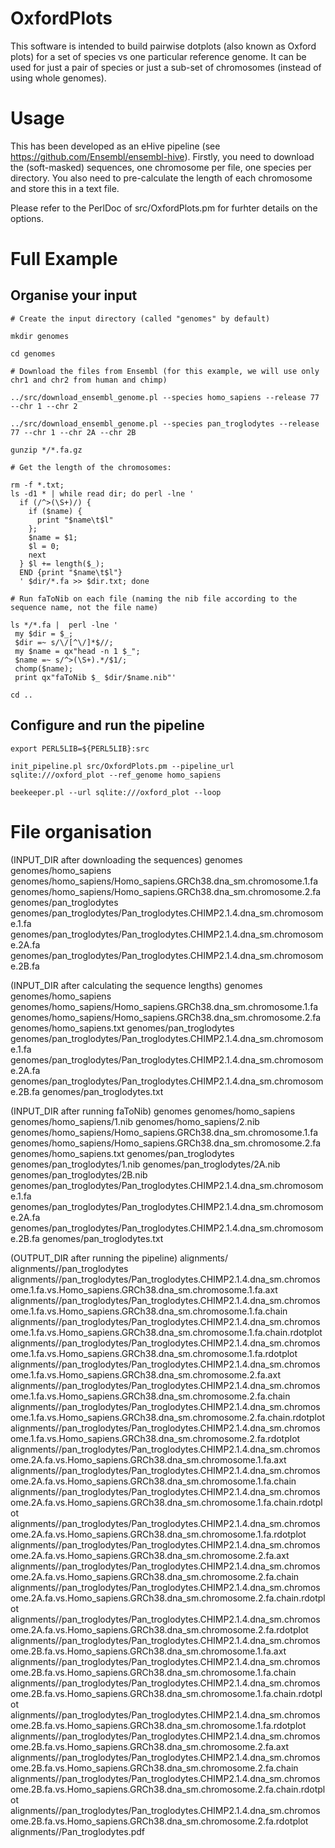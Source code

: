 OxfordPlots
===========

This software is intended to build pairwise dotplots (also known as Oxford plots) for a set of
species vs one particular reference genome. It can be used for just a pair of species or just a
sub-set of chromosomes (instead of using whole genomes).

Usage
=====

This has been developed as an eHive pipeline (see https://github.com/Ensembl/ensembl-hive). Firstly,
you need to download the (soft-masked) sequences, one chromosome per file, one species per
directory. You also need to pre-calculate the length of each chromosome and store this in a text
file.

Please refer to the PerlDoc of src/OxfordPlots.pm for furhter details on the options.

Full Example
============

Organise your input
-------------------

```
# Create the input directory (called "genomes" by default)

mkdir genomes

cd genomes

# Download the files from Ensembl (for this example, we will use only chr1 and chr2 from human and chimp)

../src/download_ensembl_genome.pl --species homo_sapiens --release 77 --chr 1 --chr 2

../src/download_ensembl_genome.pl --species pan_troglodytes --release 77 --chr 1 --chr 2A --chr 2B

gunzip */*.fa.gz

# Get the length of the chromosomes:

rm -f *.txt;
ls -d1 * | while read dir; do perl -lne '
  if (/^>(\S+)/) {
    if ($name) {
      print "$name\t$l"
    };
    $name = $1;
    $l = 0;
    next
  } $l += length($_);
  END {print "$name\t$l"}
  ' $dir/*.fa >> $dir.txt; done

# Run faToNib on each file (naming the nib file according to the sequence name, not the file name)

ls */*.fa |  perl -lne '
 my $dir = $_;
 $dir =~ s/\/[^\/]*$//;
 my $name = qx"head -n 1 $_";
 $name =~ s/^>(\S+).*/$1/;
 chomp($name);
 print qx"faToNib $_ $dir/$name.nib"'

cd ..
```

Configure and run the pipeline
------------------------------

```
export PERL5LIB=${PERL5LIB}:src

init_pipeline.pl src/OxfordPlots.pm --pipeline_url sqlite:///oxford_plot --ref_genome homo_sapiens

beekeeper.pl --url sqlite:///oxford_plot --loop
```

File organisation
=================

(INPUT_DIR after downloading the sequences)
genomes
genomes/homo_sapiens
genomes/homo_sapiens/Homo_sapiens.GRCh38.dna_sm.chromosome.1.fa
genomes/homo_sapiens/Homo_sapiens.GRCh38.dna_sm.chromosome.2.fa
genomes/pan_troglodytes
genomes/pan_troglodytes/Pan_troglodytes.CHIMP2.1.4.dna_sm.chromosome.1.fa
genomes/pan_troglodytes/Pan_troglodytes.CHIMP2.1.4.dna_sm.chromosome.2A.fa
genomes/pan_troglodytes/Pan_troglodytes.CHIMP2.1.4.dna_sm.chromosome.2B.fa


(INPUT_DIR after calculating the sequence lengths)
genomes
genomes/homo_sapiens
genomes/homo_sapiens/Homo_sapiens.GRCh38.dna_sm.chromosome.1.fa
genomes/homo_sapiens/Homo_sapiens.GRCh38.dna_sm.chromosome.2.fa
genomes/homo_sapiens.txt
genomes/pan_troglodytes
genomes/pan_troglodytes/Pan_troglodytes.CHIMP2.1.4.dna_sm.chromosome.1.fa
genomes/pan_troglodytes/Pan_troglodytes.CHIMP2.1.4.dna_sm.chromosome.2A.fa
genomes/pan_troglodytes/Pan_troglodytes.CHIMP2.1.4.dna_sm.chromosome.2B.fa
genomes/pan_troglodytes.txt


(INPUT_DIR after running faToNib)
genomes
genomes/homo_sapiens
genomes/homo_sapiens/1.nib
genomes/homo_sapiens/2.nib
genomes/homo_sapiens/Homo_sapiens.GRCh38.dna_sm.chromosome.1.fa
genomes/homo_sapiens/Homo_sapiens.GRCh38.dna_sm.chromosome.2.fa
genomes/homo_sapiens.txt
genomes/pan_troglodytes
genomes/pan_troglodytes/1.nib
genomes/pan_troglodytes/2A.nib
genomes/pan_troglodytes/2B.nib
genomes/pan_troglodytes/Pan_troglodytes.CHIMP2.1.4.dna_sm.chromosome.1.fa
genomes/pan_troglodytes/Pan_troglodytes.CHIMP2.1.4.dna_sm.chromosome.2A.fa
genomes/pan_troglodytes/Pan_troglodytes.CHIMP2.1.4.dna_sm.chromosome.2B.fa
genomes/pan_troglodytes.txt


(OUTPUT_DIR after running the pipeline)
alignments/
alignments//pan_troglodytes
alignments//pan_troglodytes/Pan_troglodytes.CHIMP2.1.4.dna_sm.chromosome.1.fa.vs.Homo_sapiens.GRCh38.dna_sm.chromosome.1.fa.axt
alignments//pan_troglodytes/Pan_troglodytes.CHIMP2.1.4.dna_sm.chromosome.1.fa.vs.Homo_sapiens.GRCh38.dna_sm.chromosome.1.fa.chain
alignments//pan_troglodytes/Pan_troglodytes.CHIMP2.1.4.dna_sm.chromosome.1.fa.vs.Homo_sapiens.GRCh38.dna_sm.chromosome.1.fa.chain.rdotplot
alignments//pan_troglodytes/Pan_troglodytes.CHIMP2.1.4.dna_sm.chromosome.1.fa.vs.Homo_sapiens.GRCh38.dna_sm.chromosome.1.fa.rdotplot
alignments//pan_troglodytes/Pan_troglodytes.CHIMP2.1.4.dna_sm.chromosome.1.fa.vs.Homo_sapiens.GRCh38.dna_sm.chromosome.2.fa.axt
alignments//pan_troglodytes/Pan_troglodytes.CHIMP2.1.4.dna_sm.chromosome.1.fa.vs.Homo_sapiens.GRCh38.dna_sm.chromosome.2.fa.chain
alignments//pan_troglodytes/Pan_troglodytes.CHIMP2.1.4.dna_sm.chromosome.1.fa.vs.Homo_sapiens.GRCh38.dna_sm.chromosome.2.fa.chain.rdotplot
alignments//pan_troglodytes/Pan_troglodytes.CHIMP2.1.4.dna_sm.chromosome.1.fa.vs.Homo_sapiens.GRCh38.dna_sm.chromosome.2.fa.rdotplot
alignments//pan_troglodytes/Pan_troglodytes.CHIMP2.1.4.dna_sm.chromosome.2A.fa.vs.Homo_sapiens.GRCh38.dna_sm.chromosome.1.fa.axt
alignments//pan_troglodytes/Pan_troglodytes.CHIMP2.1.4.dna_sm.chromosome.2A.fa.vs.Homo_sapiens.GRCh38.dna_sm.chromosome.1.fa.chain
alignments//pan_troglodytes/Pan_troglodytes.CHIMP2.1.4.dna_sm.chromosome.2A.fa.vs.Homo_sapiens.GRCh38.dna_sm.chromosome.1.fa.chain.rdotplot
alignments//pan_troglodytes/Pan_troglodytes.CHIMP2.1.4.dna_sm.chromosome.2A.fa.vs.Homo_sapiens.GRCh38.dna_sm.chromosome.1.fa.rdotplot
alignments//pan_troglodytes/Pan_troglodytes.CHIMP2.1.4.dna_sm.chromosome.2A.fa.vs.Homo_sapiens.GRCh38.dna_sm.chromosome.2.fa.axt
alignments//pan_troglodytes/Pan_troglodytes.CHIMP2.1.4.dna_sm.chromosome.2A.fa.vs.Homo_sapiens.GRCh38.dna_sm.chromosome.2.fa.chain
alignments//pan_troglodytes/Pan_troglodytes.CHIMP2.1.4.dna_sm.chromosome.2A.fa.vs.Homo_sapiens.GRCh38.dna_sm.chromosome.2.fa.chain.rdotplot
alignments//pan_troglodytes/Pan_troglodytes.CHIMP2.1.4.dna_sm.chromosome.2A.fa.vs.Homo_sapiens.GRCh38.dna_sm.chromosome.2.fa.rdotplot
alignments//pan_troglodytes/Pan_troglodytes.CHIMP2.1.4.dna_sm.chromosome.2B.fa.vs.Homo_sapiens.GRCh38.dna_sm.chromosome.1.fa.axt
alignments//pan_troglodytes/Pan_troglodytes.CHIMP2.1.4.dna_sm.chromosome.2B.fa.vs.Homo_sapiens.GRCh38.dna_sm.chromosome.1.fa.chain
alignments//pan_troglodytes/Pan_troglodytes.CHIMP2.1.4.dna_sm.chromosome.2B.fa.vs.Homo_sapiens.GRCh38.dna_sm.chromosome.1.fa.chain.rdotplot
alignments//pan_troglodytes/Pan_troglodytes.CHIMP2.1.4.dna_sm.chromosome.2B.fa.vs.Homo_sapiens.GRCh38.dna_sm.chromosome.1.fa.rdotplot
alignments//pan_troglodytes/Pan_troglodytes.CHIMP2.1.4.dna_sm.chromosome.2B.fa.vs.Homo_sapiens.GRCh38.dna_sm.chromosome.2.fa.axt
alignments//pan_troglodytes/Pan_troglodytes.CHIMP2.1.4.dna_sm.chromosome.2B.fa.vs.Homo_sapiens.GRCh38.dna_sm.chromosome.2.fa.chain
alignments//pan_troglodytes/Pan_troglodytes.CHIMP2.1.4.dna_sm.chromosome.2B.fa.vs.Homo_sapiens.GRCh38.dna_sm.chromosome.2.fa.chain.rdotplot
alignments//pan_troglodytes/Pan_troglodytes.CHIMP2.1.4.dna_sm.chromosome.2B.fa.vs.Homo_sapiens.GRCh38.dna_sm.chromosome.2.fa.rdotplot
alignments//Pan_troglodytes.pdf
